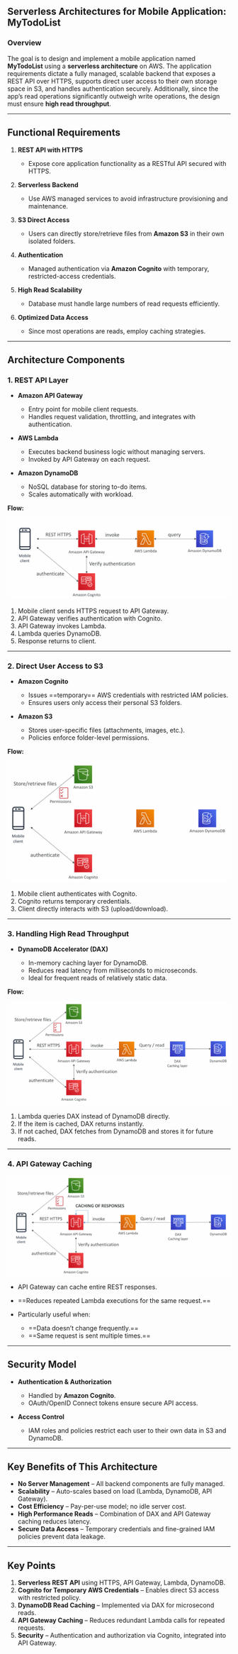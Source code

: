 
## **Serverless Architectures for Mobile Application: MyTodoList**

### **Overview**

The goal is to design and implement a mobile application named **MyTodoList** using a **serverless architecture** on AWS. The application requirements dictate a fully managed, scalable backend that exposes a REST API over HTTPS, supports direct user access to their own storage space in S3, and handles authentication securely. Additionally, since the app’s read operations significantly outweigh write operations, the design must ensure **high read throughput**.

---

## **Functional Requirements**

1. **REST API with HTTPS**

   * Expose core application functionality as a RESTful API secured with HTTPS.
2. **Serverless Backend**

   * Use AWS managed services to avoid infrastructure provisioning and maintenance.
3. **S3 Direct Access**

   * Users can directly store/retrieve files from **Amazon S3** in their own isolated folders.
4. **Authentication**

   * Managed authentication via **Amazon Cognito** with temporary, restricted-access credentials.
5. **High Read Scalability**

   * Database must handle large numbers of read requests efficiently.
6. **Optimized Data Access**

   * Since most operations are reads, employ caching strategies.

---

## **Architecture Components**

### **1. REST API Layer**

* **Amazon API Gateway**

  * Entry point for mobile client requests.
  * Handles request validation, throttling, and integrates with authentication.
* **AWS Lambda**

  * Executes backend business logic without managing servers.
  * Invoked by API Gateway on each request.
* **Amazon DynamoDB**

  * NoSQL database for storing to-do items.
  * Scales automatically with workload.

**Flow:**

![alt text](image-138.png)

1. Mobile client sends HTTPS request to API Gateway.
2. API Gateway verifies authentication with Cognito.
3. API Gateway invokes Lambda.
4. Lambda queries DynamoDB.
5. Response returns to client.

---

### **2. Direct User Access to S3**

* **Amazon Cognito**

  * Issues ==temporary== AWS credentials with restricted IAM policies.
  * Ensures users only access their personal S3 folders.
* **Amazon S3**

  * Stores user-specific files (attachments, images, etc.).
  * Policies enforce folder-level permissions.

**Flow:**

![alt text](image-139.png)

1. Mobile client authenticates with Cognito.
2. Cognito returns temporary credentials.
3. Client directly interacts with S3 (upload/download).

---

### **3. Handling High Read Throughput**

* **DynamoDB Accelerator (DAX)**

  * In-memory caching layer for DynamoDB.
  * Reduces read latency from milliseconds to microseconds.
  * Ideal for frequent reads of relatively static data.

**Flow:**

![alt text](image-140.png)


1. Lambda queries DAX instead of DynamoDB directly.
2. If the item is cached, DAX returns instantly.
3. If not cached, DAX fetches from DynamoDB and stores it for future reads.

---

### **4. API Gateway Caching**


![alt text](image-141.png)

* API Gateway can cache entire REST responses.
* ==Reduces repeated Lambda executions for the same request.==
* Particularly useful when:

  * ==Data doesn’t change frequently.==
  * ==Same request is sent multiple times.==

---

## **Security Model**

* **Authentication & Authorization**

  * Handled by **Amazon Cognito**.
  * OAuth/OpenID Connect tokens ensure secure API access.
* **Access Control**

  * IAM roles and policies restrict each user to their own data in S3 and DynamoDB.

---

## **Key Benefits of This Architecture**

* **No Server Management** – All backend components are fully managed.
* **Scalability** – Auto-scales based on load (Lambda, DynamoDB, API Gateway).
* **Cost Efficiency** – Pay-per-use model; no idle server cost.
* **High Performance Reads** – Combination of DAX and API Gateway caching reduces latency.
* **Secure Data Access** – Temporary credentials and fine-grained IAM policies prevent data leakage.

---

## **Key Points**

1. **Serverless REST API** using HTTPS, API Gateway, Lambda, DynamoDB.
2. **Cognito for Temporary AWS Credentials** – Enables direct S3 access with restricted policy.
3. **DynamoDB Read Caching** – Implemented via DAX for microsecond reads.
4. **API Gateway Caching** – Reduces redundant Lambda calls for repeated requests.
5. **Security** – Authentication and authorization via Cognito, integrated into API Gateway.

